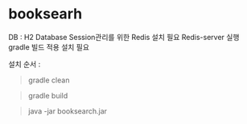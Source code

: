 # booksearh

DB : H2 Database 
Session관리를 위한 Redis 설치 필요
Redis-server 실행
gradle 빌드 적용 설치 필요

설치 순서 :
> gradle clean

> gradle build

> java -jar booksearch.jar
